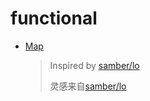 # functional

+ [Map](./functional.go)

  > Inspired by [samber/lo](https://github.com/samber/lo)
  >
  > 灵感来自[samber/lo](https://github.com/samber/lo)

